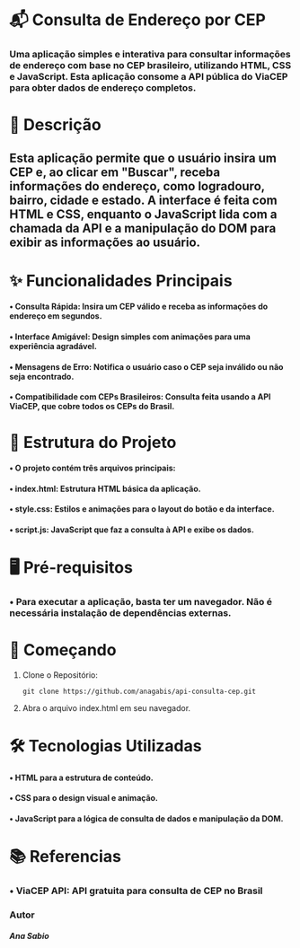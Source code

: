 # 📬 Consulta de Endereço por CEP
### Uma aplicação simples e interativa para consultar informações de endereço com base no CEP brasileiro, utilizando HTML, CSS e JavaScript. Esta aplicação consome a API pública do ViaCEP para obter dados de endereço completos.

# 📝 Descrição
## Esta aplicação permite que o usuário insira um CEP e, ao clicar em "Buscar", receba informações do endereço, como logradouro, bairro, cidade e estado. A interface é feita com HTML e CSS, enquanto o JavaScript lida com a chamada da API e a manipulação do DOM para exibir as informações ao usuário.

# ✨ Funcionalidades Principais
#### • Consulta Rápida: Insira um CEP válido e receba as informações do endereço em segundos.
#### • Interface Amigável: Design simples com animações para uma experiência agradável.
#### • Mensagens de Erro: Notifica o usuário caso o CEP seja inválido ou não seja encontrado.
#### • Compatibilidade com CEPs Brasileiros: Consulta feita usando a API ViaCEP, que cobre todos os CEPs do Brasil.

# 📂 Estrutura do Projeto
#### • O projeto contém três arquivos principais:
#### • index.html: Estrutura HTML básica da aplicação.
#### • style.css: Estilos e animações para o layout do botão e da interface.
#### • script.js: JavaScript que faz a consulta à API e exibe os dados.

# 🖥 Pré-requisitos
### • Para executar a aplicação, basta ter um navegador. Não é necessária instalação de dependências externas.


# 🚀 Começando
1. Clone o Repositório:

       git clone https://github.com/anagabis/api-consulta-cep.git
2. Abra o arquivo index.html em seu navegador.

# 🛠 Tecnologias Utilizadas
#### • HTML para a estrutura de conteúdo.
#### • CSS para o design visual e animação.
#### • JavaScript para a lógica de consulta de dados e manipulação da DOM.

# 📚 Referencias 
### • ViaCEP API: API gratuita para consulta de CEP no Brasil 

### Autor
##### Ana Sabio
